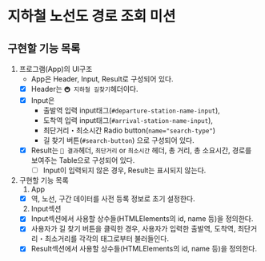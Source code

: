 # 지하철 노선도 경로 조회 미션

## 구현할 기능 목록

1. 프로그램(App)의 UI구조
   - App은 Header, Input, Result로 구성되어 있다.
   - [x] Header는 `🚇 지하철 길찾기`헤더이다.
   - [x] Input은
     - 출발역 입력 input태그(`#departure-station-name-input`), 
     - 도착역 입력 input태그(`#arrival-station-name-input`), 
     - 최단거리・최소시간 Radio button(`name="search-type"`) 
     - 길 찾기 버튼(`#search-button`)
     으로 구성되어 있다.
   - [x] Result는 `📝 결과`헤더, `최단거리` or `최소시간` 헤더, 총 거리, 총 소요시간, 경로를 보여주는 Table으로 구성되어 있다.
     - [ ] Input이 입력되지 않은 경우, Result는 표시되지 않는다.

2. 구현할 기능 목록
   1. App
     - [x] 역, 노선, 구간 데이터를 사전 등록 정보로 초기 설정한다.
 
   2. Input섹션
   - [x] Input섹션에서 사용할 상수들(HTMLElements의 id, name 등)을 정의한다.
   - [x] 사용자가 길 찾기 버튼을 클릭한 경우, 사용자가 입력한 출발역, 도착역, 최단거리・최소거리를 각각의 태그로부터 불러들인다.
   - [x] Result섹션에서 사용할 상수들(HTMLElements의 id, name 등)을 정의한다.
